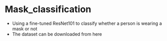 # Mask_classification
- Using a fine-tuned ResNet101 to classify whether a person is wearing a mask or not
- The dataset can be downloaded from <a src='https://drive.google.com/drive/folders/1p7GA70iUe1EuzO-z5gtHSj5gMVq_rVAO?usp=sharing'>here</a> 

